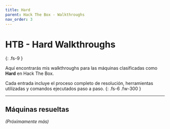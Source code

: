 ```yaml
---
title: Hard
parent: Hack The Box - Walkthroughs
nav_order: 3
---
```


# HTB - Hard Walkthroughs
{: .fs-9 }

Aquí encontrarás mis walkthroughs para las máquinas clasificadas como **Hard** en Hack The Box.

Cada entrada incluye el proceso completo de resolución, herramientas utilizadas y comandos ejecutados paso a paso.
{: .fs-6 .fw-300 }

---

## Máquinas resueltas

*(Próximamente más)*
